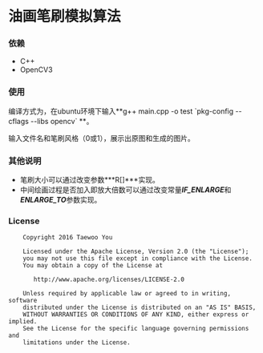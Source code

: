 # 油画笔刷模拟算法

### 依赖

- C++
- OpenCV3

### 使用

编译方式为，在ubuntu环境下输入**g++ main.cpp -o test \`pkg-config --cflags --libs opencv\` **。

输入文件名和笔刷风格（0或1），展示出原图和生成的图片。

### 其他说明

- 笔刷大小可以通过改变参数***R[]***实现。
- 中间绘画过程是否加入即放大倍数可以通过改变常量***IF_ENLARGE***和***ENLARGE_TO***参数实现。

### License

```
    Copyright 2016 Taewoo You

    Licensed under the Apache License, Version 2.0 (the "License");
    you may not use this file except in compliance with the License.
    You may obtain a copy of the License at

       http://www.apache.org/licenses/LICENSE-2.0

    Unless required by applicable law or agreed to in writing, software
    distributed under the License is distributed on an "AS IS" BASIS,
    WITHOUT WARRANTIES OR CONDITIONS OF ANY KIND, either express or implied.
    See the License for the specific language governing permissions and
    limitations under the License.
```

